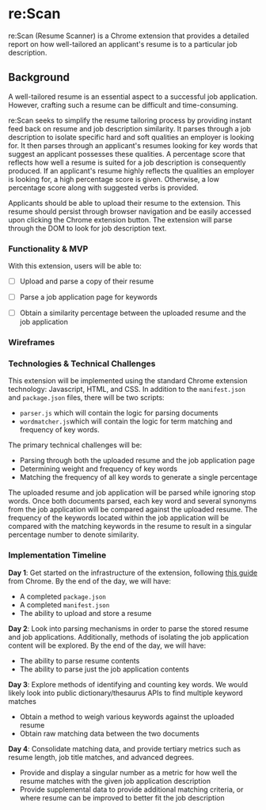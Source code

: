 # re:Scan
re:Scan (Resume Scanner) is a Chrome extension that provides a detailed report on how well-tailored an applicant's resume is to a particular job description.


## Background
A well-tailored resume is an essential aspect to a successful job application. However, crafting such a resume can be difficult and time-consuming.

re:Scan seeks to simplify the resume tailoring process by providing instant feed back on resume and job description similarity. It parses through a job description to isolate specific hard and soft qualities an employer is looking for. It then parses through an applicant's resumes looking for key words that suggest an applicant possesses these qualities. A percentage score that reflects how well a resume is suited for a job description is consequently produced. If an applicant's resume highly reflects the qualities an employer is looking for, a high percentage score is given. Otherwise, a low percentage score along with suggested verbs is provided.

Applicants should be able to upload their resume to the extension. This resume should persist through browser navigation and be easily accessed upon clicking the Chrome extension button. The extension will parse through the DOM to look for job description text.


### Functionality & MVP

With this extension, users will be able to:

- [ ] Upload and parse a copy of their resume
- [ ] Parse a job application page for keywords
- [ ] Obtain a similarity percentage between the uploaded resume and the job application


### Wireframes


### Technologies & Technical Challenges

This extension will be implemented using the standard Chrome extension technology: Javascript, HTML, and CSS.  In addition to the `manifest.json` and `package.json` files, there will be two scripts:

- `parser.js` which will contain the logic for parsing documents
- `wordmatcher.js`which will contain the logic for term matching and frequency of key words.

The primary technical challenges will be:

- Parsing through both the uploaded resume and the job application page
- Determining weight and frequency of key words
- Matching the frequency of all key words to generate a single percentage

The uploaded resume and job application will be parsed while ignoring stop words. Once both documents parsed, each key word and several synonyms from the job application will be compared against the uploaded resume. The frequency of the keywords located within the job application will be compared with the matching keywords in the resume to result in a singular percentage number to denote similarity.

### Implementation Timeline
**Day 1**: Get started on the infrastructure of the extension, following <a href="https://developer.chrome.com/extensions/getstarted">this guide</a> from Chrome.  By the end of the day, we will have:

- A completed `package.json`
- A completed `manifest.json`
- The ability to upload and store a resume

**Day 2**: Look into parsing mechanisms in order to parse the stored resume and job applications. Additionally, methods of isolating the job application content will be explored. By the end of the day, we will have:

- The ability to parse resume contents
- The ability to parse just the job application contents

**Day 3**: Explore methods of identifying and counting key words. We would likely look into public dictionary/thesaurus APIs to find multiple keyword matches

- Obtain a method to weigh various keywords against the uploaded resume
- Obtain raw matching data between the two documents

**Day 4**: Consolidate matching data, and provide tertiary metrics such as resume length, job title matches, and advanced degrees.

- Provide and display a singular number as a metric for how well the resume matches with the given job application description
- Provide supplemental data to provide additional matching criteria, or where resume can be improved to better fit the job description
